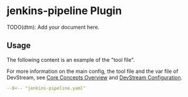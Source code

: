 # jenkins-pipeline Plugin

TODO(dtm): Add your document here.

## Usage

The following content is an example of the "tool file".

For more information on the main config, the tool file and the var file of DevStream, see [Core Concepts Overview](../core-concepts/overview.md) and [DevStream Configuration](../core-concepts/config.md).

``` yaml
--8<-- "jenkins-pipeline.yaml"
```
